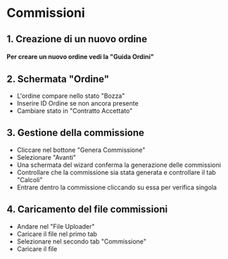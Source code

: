 
# Commissioni

## 1. Creazione di un nuovo ordine
#### Per creare un nuovo ordine vedi la "Guida Ordini"

## 2. Schermata "Ordine"
- L'ordine compare nello stato "Bozza"
- Inserire ID Ordine se non ancora presente
- Cambiare stato in "Contratto Accettato"

## 3. Gestione della commissione
- Cliccare nel bottone "Genera Commissione"
- Selezionare "Avanti"
- Una schermata del wizard conferma la generazione delle commissioni
- Controllare che la commissione sia stata generata e controllare il tab "Calcoli"
- Entrare dentro la commissione cliccando su essa per verifica singola

## 4. Caricamento del file commissioni  
- Andare nel "File Uploader"
- Caricare il file nel primo tab
- Selezionare nel secondo tab "Commissione"
- Caricare il file
